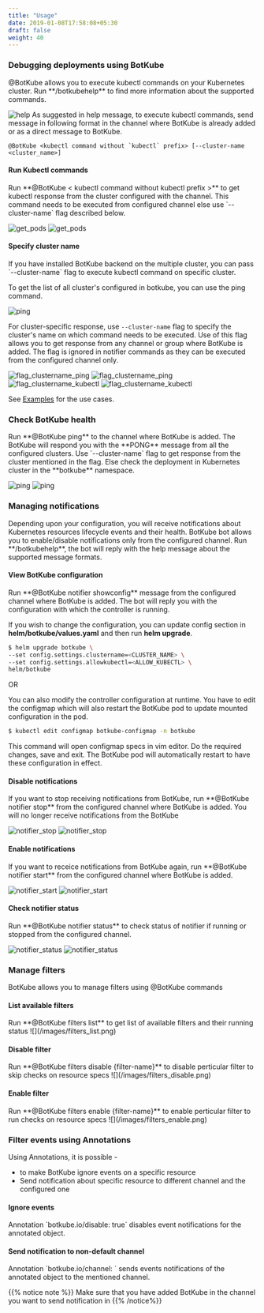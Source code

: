 ```yaml
---
title: "Usage"
date: 2019-01-08T17:58:08+05:30
draft: false
weight: 40
---
```


<h3 class="section-head" id="h-show-help">Debugging deployments using BotKube</h3>
@BotKube allows you to execute kubectl commands on your Kubernetes cluster.
Run **/botkubehelp** to find more information about the supported commands.

![help](/images/help.png)
As suggested in help message, to execute kubectl commands, send message in following format in the channel where BotKube is already added or as a direct message to BotKube.
```
@BotKube <kubectl command without `kubectl` prefix> [--cluster-name <cluster_name>]
```

<h4 class="section-head" id="h-kubectl-pods">Run Kubectl commands</h4>
Run **@BotKube < kubectl command without kubectl prefix >** to get kubectl response from the cluster configured with the channel.
This command needs to be executed from configured channel else use `--cluster-name` flag described below.

![get_pods](/images/get_namespaces.png)
![get_pods](/images/mm_get_ns.png)

<h4 class="section-head" id="h-specify-cluster-name">Specify cluster name</h4>
If you have installed BotKube backend on the multiple cluster, you can pass `--cluster-name` flag to execute kubectl command on specific cluster.

To get the list of all cluster's configured in botkube, you can use the ping command.

![ping](/images/ping.png)

For cluster-specific response,
use `--cluster-name` flag to specify the cluster's name on which command needs to be executed. 
Use of this flag allows you to get response from any channel or group where BotKube is added. 
The flag is ignored in notifier commands as they can be executed from the configured channel only.

![flag_clustername_ping](/images/flag_clustername_ping.png)
![flag_clustername_ping](/images/mm_flag_clustername_ping.png)
![flag_clustername_kubectl](/images/flag_clustername_kubectl.png)
![flag_clustername_kubectl](/images/mm_flag_clustername_kubectl.png)

See [Examples](/examples/#h-examples) for the use cases.

<h3 class="section-head" id="h-check-health">Check BotKube health</h3>
Run **@BotKube ping** to the channel where BotKube is added. The BotKube will respond you with the **PONG** message from all the configured clusters. Use `--cluster-name` flag to get response from the cluster mentioned in the flag. Else check the deployment in Kubernetes cluster in the **botkube** namespace.

![ping](/images/ping.png)
![ping](/images/mm_ping.png)

<h3 class="section-head" id="h-manage-notif">Managing notifications</h3>
Depending upon your configuration, you will receive notifications about Kubernetes resources lifecycle events and their health.
BotKube bot allows you to enable/disable notifications only from the configured channel. Run **/botkubehelp**, the bot will reply with the help message about the supported message formats.

<h4 class="section-head" id="h-view-config">View BotKube configuration</h4>
Run **@BotKube notifier showconfig** message from the configured channel where BotKube is added. The bot will reply you with the configuration with which the controller is running.

If you wish to change the configuration, you can update config section in **helm/botkube/values.yaml** and then run **helm upgrade**.
```bash
$ helm upgrade botkube \
--set config.settings.clustername=<CLUSTER_NAME> \
--set config.settings.allowkubectl=<ALLOW_KUBECTL> \
helm/botkube
```
OR

You can also modify the controller configuration at runtime. You have to edit the configmap which will also restart the BotKube pod to update mounted configuration in the pod.

```bash
$ kubectl edit configmap botkube-configmap -n botkube
```
This command will open configmap specs in vim editor. Do the required changes, save and exit. The BotKube pod will automatically restart to have these configuration in effect.

<h4 class="section-head" id="h-notifer-stop">Disable notifications</h4>
If you want to stop receiving notifications from BotKube, run
**@BotKube notifier stop**
from the configured channel where BotKube is added. You will no longer receive notifications from the BotKube

![notifier_stop](/images/notifier_stop.png)
![notifier_stop](/images/mm_notifier_stop.png)

<h4 class="section-head" id="h-notifer-start">Enable notifications</h4>
If you want to receice notifications from BotKube again, run
**@BotKube notifier start**
from the configured channel where BotKube is added.

![notifier_start](/images/notifier_start.png)
![notifier_start](/images/mm_notifier_start.png)

<h4 class="section-head" id="h-notifer-status">Check notifier status</h4>
Run **@BotKube notifier status** to check status of notifier if running or stopped from the configured channel.

![notifier_status](/images/notifier_status.png)
![notifier_status](/images/mm_notifier_status.png)

<h3 class="section-head" id="h-manage-filters">Manage filters</h3>
BotKube allows you to manage filters using @BotKube commands

<h4>List available filters</h4>
Run **@BotKube filters list** to get list of available filters and their running status
![](/images/filters_list.png)

<h4>Disable filter</h4>
Run **@BotKube filters disable {filter-name}** to disable perticular filter to skip checks on resource specs
![](/images/filters_disable.png)

<h4>Enable filter</h4>
Run **@BotKube filters enable {filter-name}** to enable perticular filter to run checks on resource specs
![](/images/filters_enable.png)

<h3 class="section-head" id="h-skip-notif">Filter events using Annotations</h3>
Using Annotations, it is possible -

- to make BotKube ignore events on a specific resource
- Send notification about specific resource to different channel and the configured one

<h4>Ignore events</h4>
Annotation `botkube.io/disable: true` disables event notifications for the annotated object.

<h4>Send notification to non-default channel</h4>
Annotation `botkube.io/channel: <channel_name>` sends events notifications of the annotated object to the mentioned channel.

{{% notice note %}}
Make sure that you have added BotKube in the channel you want to send notification in
{{% /notice%}}
